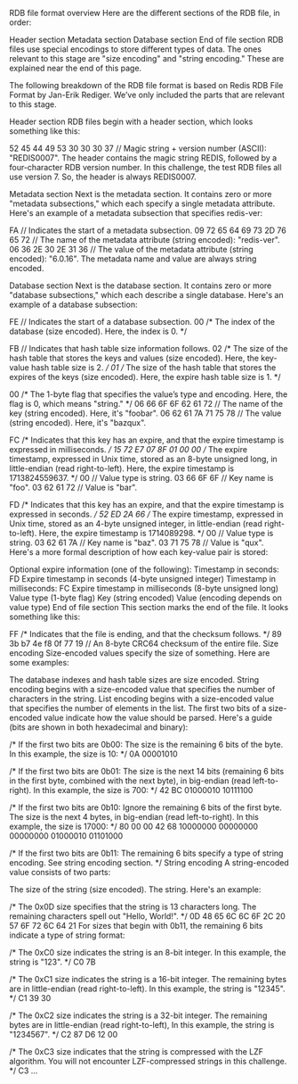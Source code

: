 RDB file format overview
Here are the different sections of the RDB file, in order:

Header section
Metadata section
Database section
End of file section
RDB files use special encodings to store different types of data. The ones relevant to this stage are "size encoding" and "string encoding." These are explained near the end of this page.

The following breakdown of the RDB file format is based on Redis RDB File Format by Jan-Erik Rediger. We’ve only included the parts that are relevant to this stage.

Header section
RDB files begin with a header section, which looks something like this:

52 45 44 49 53 30 30 30 37  // Magic string + version number (ASCII): "REDIS0007".
The header contains the magic string REDIS, followed by a four-character RDB version number. In this challenge, the test RDB files all use version 7. So, the header is always REDIS0007.

Metadata section
Next is the metadata section. It contains zero or more "metadata subsections," which each specify a single metadata attribute. Here's an example of a metadata subsection that specifies redis-ver:

FA                             // Indicates the start of a metadata subsection.
09 72 65 64 69 73 2D 76 65 72  // The name of the metadata attribute (string encoded): "redis-ver".
06 36 2E 30 2E 31 36           // The value of the metadata attribute (string encoded): "6.0.16".
The metadata name and value are always string encoded.

Database section
Next is the database section. It contains zero or more "database subsections," which each describe a single database. Here's an example of a database subsection:

FE                       // Indicates the start of a database subsection.
00                       /* The index of the database (size encoded).
                            Here, the index is 0. */

FB                       // Indicates that hash table size information follows.
02                       /* The size of the hash table that stores the keys and values (size encoded).
                            Here, the key-value hash table size is 2. */
01                       /* The size of the hash table that stores the expires of the keys (size encoded).
                            Here, the expire hash table size is 1. */

00                       /* The 1-byte flag that specifies the value’s type and encoding.
                            Here, the flag is 0, which means "string." */
06 66 6F 6F 62 61 72     // The name of the key (string encoded). Here, it's "foobar".
06 62 61 7A 71 75 78     // The value (string encoded). Here, it's "bazqux".

FC                       /* Indicates that this key has an expire,
                            and that the expire timestamp is expressed in milliseconds. */
15 72 E7 07 8F 01 00 00  /* The expire timestamp, expressed in Unix time,
                            stored as an 8-byte unsigned long, in little-endian (read right-to-left).
                            Here, the expire timestamp is 1713824559637. */
00                       // Value type is string.
03 66 6F 6F              // Key name is "foo".
03 62 61 72              // Value is "bar".

FD                       /* Indicates that this key has an expire,
                            and that the expire timestamp is expressed in seconds. */
52 ED 2A 66              /* The expire timestamp, expressed in Unix time,
                            stored as an 4-byte unsigned integer, in little-endian (read right-to-left).
                            Here, the expire timestamp is 1714089298. */
00                       // Value type is string.
03 62 61 7A              // Key name is "baz".
03 71 75 78              // Value is "qux".
Here's a more formal description of how each key-value pair is stored:

Optional expire information (one of the following):
Timestamp in seconds:
FD
Expire timestamp in seconds (4-byte unsigned integer)
Timestamp in milliseconds:
FC
Expire timestamp in milliseconds (8-byte unsigned long)
Value type (1-byte flag)
Key (string encoded)
Value (encoding depends on value type)
End of file section
This section marks the end of the file. It looks something like this:

FF                       /* Indicates that the file is ending,
                            and that the checksum follows. */
89 3b b7 4e f8 0f 77 19  // An 8-byte CRC64 checksum of the entire file.
Size encoding
Size-encoded values specify the size of something. Here are some examples:

The database indexes and hash table sizes are size encoded.
String encoding begins with a size-encoded value that specifies the number of characters in the string.
List encoding begins with a size-encoded value that specifies the number of elements in the list.
The first two bits of a size-encoded value indicate how the value should be parsed. Here's a guide (bits are shown in both hexadecimal and binary):

/* If the first two bits are 0b00:
   The size is the remaining 6 bits of the byte.
   In this example, the size is 10: */
0A
00001010

/* If the first two bits are 0b01:
   The size is the next 14 bits
   (remaining 6 bits in the first byte, combined with the next byte),
   in big-endian (read left-to-right).
   In this example, the size is 700: */
42 BC
01000010 10111100

/* If the first two bits are 0b10:
   Ignore the remaining 6 bits of the first byte.
   The size is the next 4 bytes, in big-endian (read left-to-right).
   In this example, the size is 17000: */
80 00 00 42 68
10000000 00000000 00000000 01000010 01101000

/* If the first two bits are 0b11:
   The remaining 6 bits specify a type of string encoding.
   See string encoding section. */
String encoding
A string-encoded value consists of two parts:

The size of the string (size encoded).
The string.
Here's an example:

/* The 0x0D size specifies that the string is 13 characters long.
   The remaining characters spell out "Hello, World!". */
0D 48 65 6C 6C 6F 2C 20 57 6F 72 6C 64 21
For sizes that begin with 0b11, the remaining 6 bits indicate a type of string format:

/* The 0xC0 size indicates the string is an 8-bit integer.
   In this example, the string is "123". */
C0 7B

/* The 0xC1 size indicates the string is a 16-bit integer.
   The remaining bytes are in little-endian (read right-to-left).
   In this example, the string is "12345". */
C1 39 30

/* The 0xC2 size indicates the string is a 32-bit integer.
   The remaining bytes are in little-endian (read right-to-left),
   In this example, the string is "1234567". */
C2 87 D6 12 00

/* The 0xC3 size indicates that the string is compressed with the LZF algorithm.
   You will not encounter LZF-compressed strings in this challenge. */
C3 ...
